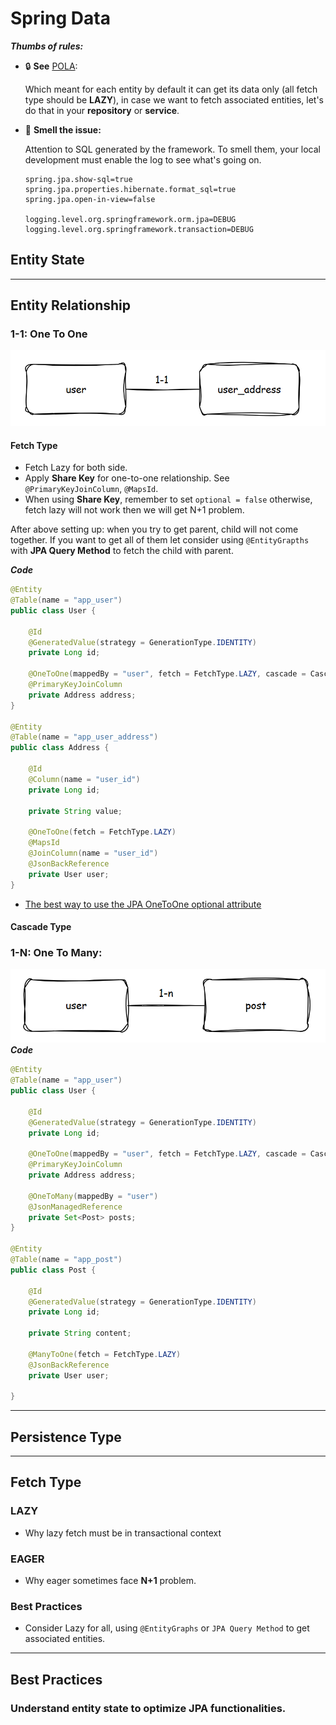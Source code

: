 # Spring Data
**_Thumbs of rules:_**
- 🔒 **See** [POLA](https://en.wikipedia.org/wiki/Principle_of_least_astonishment): 

    Which meant for each entity 
by default it can get its data only (all fetch type should be **LAZY**), in case we want to fetch associated entities, 
let's do that in your **repository** or **service**.
- 👀 **Smell the issue:** 

  Attention to SQL generated by the framework. 
  To smell them, your local development must enable the log to see what's going on.
    ```
    spring.jpa.show-sql=true
    spring.jpa.properties.hibernate.format_sql=true
    spring.jpa.open-in-view=false
    
    logging.level.org.springframework.orm.jpa=DEBUG
    logging.level.org.springframework.transaction=DEBUG
    ```
## Entity State

---

## Entity Relationship
### 1-1: One To One
![img_1.png](docs/one-one.png)
#### Fetch Type
- Fetch Lazy for both side.
- Apply **Share Key** for one-to-one relationship. See `@PrimaryKeyJoinColumn`, `@MapsId`.
- When using **Share Key**, remember to set `optional = false` otherwise, 
fetch lazy will not work then we will get N+1 problem.

After above setting up: when you try to get parent, child will not come together. If you want to get all of them let consider
using `@EntityGrapths` with **JPA Query Method** to fetch the child with parent.

**_Code_**
```java
@Entity
@Table(name = "app_user")
public class User {

    @Id
    @GeneratedValue(strategy = GenerationType.IDENTITY)
    private Long id;

    @OneToOne(mappedBy = "user", fetch = FetchType.LAZY, cascade = CascadeType.ALL, optional = false)
    @PrimaryKeyJoinColumn
    private Address address;
}

@Entity
@Table(name = "app_user_address")
public class Address {

    @Id
    @Column(name = "user_id")
    private Long id;

    private String value;

    @OneToOne(fetch = FetchType.LAZY)
    @MapsId
    @JoinColumn(name = "user_id")
    @JsonBackReference
    private User user;
}
```
- [The best way to use the JPA OneToOne optional attribute](https://vladmihalcea.com/best-way-onetoone-optional/)
#### Cascade Type

### 1-N: One To Many:
![img_4.png](docs/one-n.png)
**_Code_**
```java
@Entity
@Table(name = "app_user")
public class User {

    @Id
    @GeneratedValue(strategy = GenerationType.IDENTITY)
    private Long id;

    @OneToOne(mappedBy = "user", fetch = FetchType.LAZY, cascade = CascadeType.ALL, optional = false)
    @PrimaryKeyJoinColumn
    private Address address;

    @OneToMany(mappedBy = "user")
    @JsonManagedReference
    private Set<Post> posts;
}

@Entity
@Table(name = "app_post")
public class Post {

    @Id
    @GeneratedValue(strategy = GenerationType.IDENTITY)
    private Long id;

    private String content;

    @ManyToOne(fetch = FetchType.LAZY)
    @JsonBackReference
    private User user;

}
```




---

## Persistence Type

---
## Fetch Type
### LAZY
- Why lazy fetch must be in transactional context
### EAGER
- Why eager sometimes face **N+1** problem.
### Best Practices
- Consider Lazy for all, using `@EntityGraphs` or 
`JPA Query Method` to get associated entities.

---
## Best Practices
### Understand entity state to optimize JPA functionalities.